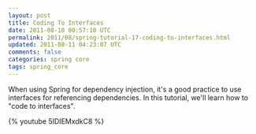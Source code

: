 ```yaml
---           
layout: post
title: Coding To Interfaces
date: 2011-08-10 00:57:10 UTC
permalink: 2011/08/spring-tutorial-17-coding-to-interfaces.html
updated: 2011-08-11 04:23:07 UTC
comments: false
categories: spring core
tags: spring_core
---
```


When using Spring for dependency injection, it's a good practice to use interfaces for referencing dependencies. In this tutorial, we'll learn how to "code to interfaces".

{% youtube 5IDIEMxdkC8 %}